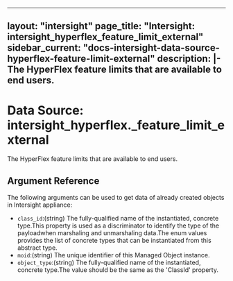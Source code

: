 
---
layout: "intersight"
page_title: "Intersight: intersight_hyperflex_feature_limit_external"
sidebar_current: "docs-intersight-data-source-hyperflex-feature-limit-external"
description: |-
The HyperFlex feature limits that are available to end users.
---

# Data Source: intersight_hyperflex._feature_limit_external
The HyperFlex feature limits that are available to end users.
## Argument Reference
The following arguments can be used to get data of already created objects in Intersight appliance:
* `class_id`:(string) The fully-qualified name of the instantiated, concrete type.This property is used as a discriminator to identify the type of the payloadwhen marshaling and unmarshaling data.The enum values provides the list of concrete types that can be instantiated from this abstract type. 
* `moid`:(string) The unique identifier of this Managed Object instance. 
* `object_type`:(string) The fully-qualified name of the instantiated, concrete type.The value should be the same as the 'ClassId' property. 
